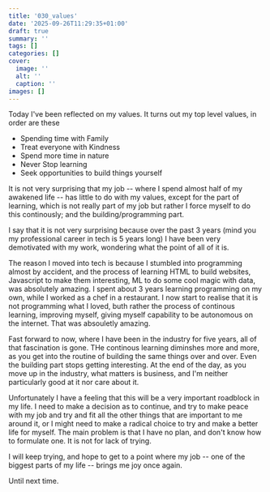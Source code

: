 ```yaml
---
title: '030_values'
date: '2025-09-26T11:29:35+01:00'
draft: true 
summary: ''
tags: []
categories: []
cover:
  image: ''
  alt: ''
  caption: ''
images: []
---
```


Today I've been reflected on my values. It turns out my top level values, in order are these
- Spending time with Family
- Treat everyone with Kindness
- Spend more time in nature
- Never Stop learning
- Seek opportunities to build things yourself

It is not very surprising that my job -- where I spend almost half of my awakened life -- has little to do with my values, except for the part of learning, which is not really part of my job but rather I force myself to do this continously; and the building/programming part.

I say that it is not very surprising because over the past 3 years (mind you my professional career in tech is 5 years long) I have been very demotivated with my work, wondering what the point of all of it is.

The reason I moved into tech is because I stumbled into programming almost by accident, and the process of learning HTML to build websites, Javascript to make them interesting, ML to do some cool magic with data, was absolutely amazing. I spent about 3 years learning programming on my own, while I worked as a chef in a restaurant. I now start to realise that it is not programming what I loved, buth rather the process of continous learning, improving myself, giving myself capability to be autonomous on the internet. That was absouletly amazing.

Fast forward to now, where I have been in the industry for five years, all of that fascination is gone. THe continous learning diminshes more and more, as you get into the routine of building the same things over and over. Even the building part stops getting interesting. At the end of the day, as you move up in the industry, what matters is business, and I'm neither particularly good at it nor care about it.

Unfortunately I have a feeling that this will be a very important roadblock in my life. I need to make a decision as to continue, and try to make peace with my job and try and fit all the other things that are important to me around it, or I might need to make a radical choice to try and make a better life for myself. The main problem is that I have no plan, and don't know how to formulate one. It is not for lack of trying.

I will keep trying, and hope to get to a point where my job -- one of the biggest parts of my life -- brings me joy once again.

Until next time.
